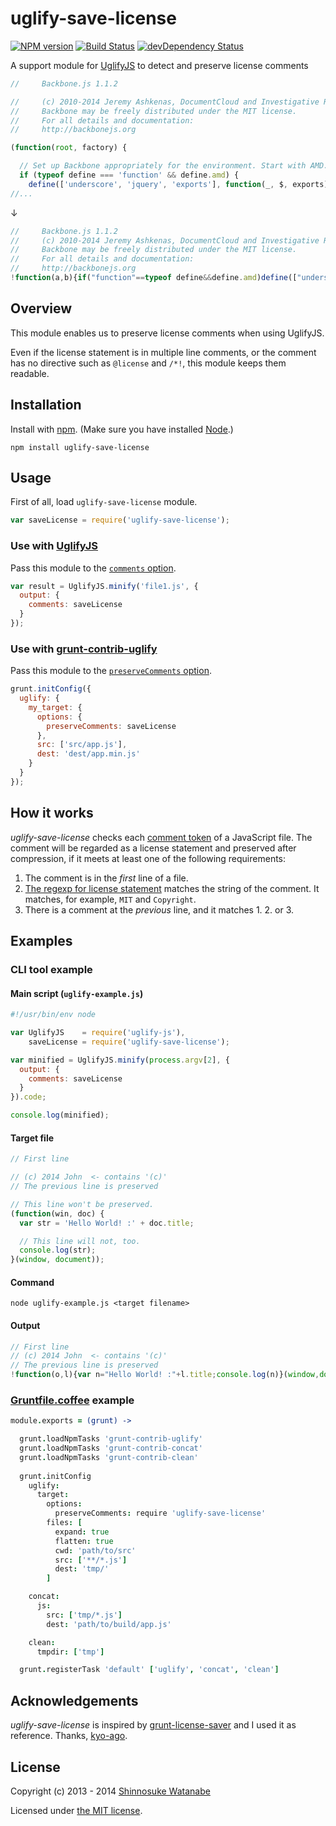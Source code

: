 # uglify-save-license

[![NPM version](https://badge.fury.io/js/uglify-save-license.svg)](http://badge.fury.io/js/uglify-save-license)
[![Build Status](https://travis-ci.org/shinnn/uglify-save-license.svg)](https://travis-ci.org/shinnn/uglify-save-license)
[![devDependency Status](https://david-dm.org/shinnn/uglify-save-license/dev-status.svg)](https://david-dm.org/shinnn/uglify-save-license#info=devDependencies)

A support module for [UglifyJS](http://lisperator.net/uglifyjs/) to detect and preserve license comments

```javascript
//     Backbone.js 1.1.2

//     (c) 2010-2014 Jeremy Ashkenas, DocumentCloud and Investigative Reporters & Editors
//     Backbone may be freely distributed under the MIT license.
//     For all details and documentation:
//     http://backbonejs.org

(function(root, factory) {

  // Set up Backbone appropriately for the environment. Start with AMD.
  if (typeof define === 'function' && define.amd) {
    define(['underscore', 'jquery', 'exports'], function(_, $, exports) {
//...
```

↓

```javascript
//     Backbone.js 1.1.2
//     (c) 2010-2014 Jeremy Ashkenas, DocumentCloud and Investigative Reporters & Editors
//     Backbone may be freely distributed under the MIT license.
//     For all details and documentation:
//     http://backbonejs.org
!function(a,b){if("function"==typeof define&&define.amd)define(["underscore","jquery","exports"],function(c,d,e){a.Backbone=b(a,e,c,d)});else if("undefined"!=typeof exports){...
```

## Overview

This module enables us to preserve license comments when using UglifyJS.

Even if the license statement is in multiple line comments, or the comment has no directive such as `@license` and `/*!`, this module keeps them readable.

## Installation

Install with [npm](https://npmjs.org/). (Make sure you have installed [Node](http://nodejs.org/download/).)

```
npm install uglify-save-license
```

## Usage

First of all, load `uglify-save-license` module.

```javascript
var saveLicense = require('uglify-save-license');
```

### Use with [UglifyJS](https://github.com/mishoo/UglifyJS2)

Pass this module to the [`comments` option](https://github.com/mishoo/UglifyJS2#keeping-comments-in-the-output).

```javascript
var result = UglifyJS.minify('file1.js', {
  output: {
    comments: saveLicense
  }
});
```

### Use with [grunt-contrib-uglify](https://github.com/gruntjs/grunt-contrib-uglify)

Pass this module to the [`preserveComments` option](https://github.com/gruntjs/grunt-contrib-uglify#preservecomments).

```javascript
grunt.initConfig({
  uglify: {
    my_target: {
      options: {
        preserveComments: saveLicense
      },    
      src: ['src/app.js'],
      dest: 'dest/app.min.js' 
    }
  }
});
```

## How it works

*uglify-save-license* checks each [comment token](http://lisperator.net/uglifyjs/ast#tokens) of a JavaScript file.
The comment will be regarded as a license statement and preserved after compression, if it meets at least one of the following requirements:

1. The comment is in the *first* line of a file.
2. [The regexp for license statement](./uglify-save-license.js#L8) matches the string of the comment. It matches, for example, `MIT` and `Copyright`.
3. There is a comment at the *previous* line, and it matches 1. 2. or 3.

## Examples

### CLI tool example

#### Main script (`uglify-example.js`)

```javascript
#!/usr/bin/env node

var UglifyJS    = require('uglify-js'),
    saveLicense = require('uglify-save-license');

var minified = UglifyJS.minify(process.argv[2], {
  output: {
    comments: saveLicense
  }
}).code;

console.log(minified);
```

#### Target file

```javascript
// First line

// (c) 2014 John  <- contains '(c)'
// The previous line is preserved

// This line won't be preserved.
(function(win, doc) {
  var str = 'Hello World! :' + doc.title;

  // This line will not, too.
  console.log(str);
}(window, document));
```

#### Command

```
node uglify-example.js <target filename>
```

#### Output

```javascript
// First line
// (c) 2014 John  <- contains '(c)'
// The previous line is preserved
!function(o,l){var n="Hello World! :"+l.title;console.log(n)}(window,document);
```

### [Gruntfile.coffee](http://gruntjs.com/getting-started#the-gruntfile) example

```coffeescript
module.exports = (grunt) ->

  grunt.loadNpmTasks 'grunt-contrib-uglify'
  grunt.loadNpmTasks 'grunt-contrib-concat'
  grunt.loadNpmTasks 'grunt-contrib-clean'
  
  grunt.initConfig
    uglify:
      target:
        options:
          preserveComments: require 'uglify-save-license'
        files: [
          expand: true
          flatten: true
          cwd: 'path/to/src'
          src: ['**/*.js']
          dest: 'tmp/'
        ]

    concat:
      js:
        src: ['tmp/*.js']
        dest: 'path/to/build/app.js'

    clean:
      tmpdir: ['tmp']

  grunt.registerTask 'default' ['uglify', 'concat', 'clean']
```

## Acknowledgements

*uglify-save-license* is inspired by [grunt-license-saver](https://github.com/kyo-ago/grunt-license-saver) and I used it as reference.
Thanks, [kyo-ago](https://github.com/kyo-ago).

## License

Copyright (c) 2013 - 2014 [Shinnosuke Watanabe](https://github.com/shinnn)

Licensed under [the MIT license](./LICENSE).
